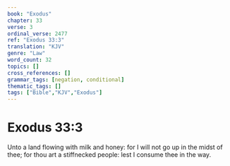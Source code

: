 ```yaml
---
book: "Exodus"
chapter: 33
verse: 3
ordinal_verse: 2477
ref: "Exodus 33:3"
translation: "KJV"
genre: "Law"
word_count: 32
topics: []
cross_references: []
grammar_tags: [negation, conditional]
thematic_tags: []
tags: ["Bible","KJV","Exodus"]
---
```


# Exodus 33:3

Unto a land flowing with milk and honey: for I will not go up in the midst of thee; for thou art a stiffnecked people: lest I consume thee in the way.
